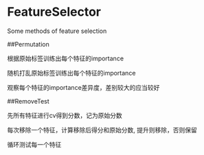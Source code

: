 # FeatureSelector
Some methods of feature selection

##Permutation

根据原始标签训练出每个特征的importance

随机打乱原始标签训练出每个特征的importance

观察每个特征的importance差异度，差别较大的应当较好



##RemoveTest

先所有特征进行cv得到分数，记为原始分数

每次移除一个特征，计算移除后得分和原始分数, 提升则移除，否则保留

循环测试每一个特征